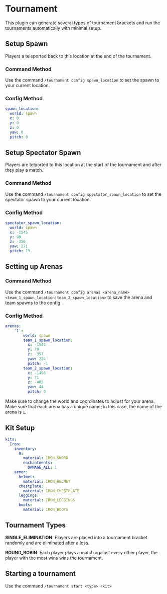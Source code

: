 # Tournament

This plugin can generate several types of tournament brackets and run the tournaments automatically with minimal setup.

## Setup Spawn

Players a teleported back to this location at the end of the tournament.

### Command Method

Use the command `/tournament config spawn_location` to set the spawn to your current location.

### Config Method

```yml
spawn_location:
  world: spawn
  x: 0
  y: 0
  z: 0
  yaw: 0
  pitch: 0
```

## Setup Spectator Spawn

Players are telported to this location at the start of the tournament and after they play a match.

### Command Method

Use the command `/tournament config spectator_spawn_location` to set the spectator spawn to your current location.

### Config Method

```yml
spectator_spawn_location:
  world: spawn
  x: -1545
  y: 99
  z: -356
  yaw: 271
  pitch: 19
```

## Setting up Arenas

### Command Method

Use the command `/tournament config arenas <arena_name> <team_1_spawn_location|team_2_spawn_location>` to save the arena and team spawns to the config.

### Config Method

```yml
arenas:
	'1':
		world: spawn
		team_1_spawn_location:
		  x: -1544
		  y: 70
		  z: -357
		  yaw: 224
		  pitch: -1
		team_2_spawn_location:
		  x: -1496
		  y: 71
		  z: -405
		  yaw: 44
		  pitch: 0
```

Make sure to change the world and coordinates to adjust for your arena. Make sure that each arena has a unique name; in this case, the name of the arena is `1`.

## Kit Setup

```yml
kits:
  Iron:
    inventory:
      0:
        material: IRON_SWORD
        enchantments:
          DAMAGE_ALL: 1
    armor:
      helmet:
        material: IRON_HELMET
      chestplate:
        material: IRON_CHESTPLATE
      leggings:
        material: IRON_LEGGINGS
      boots:
        material: IRON_BOOTS
```

## Tournament Types

**SINGLE_ELIMINATION**: Players are placed into a tournament bracket randomly and are eliminated after a loss.

**ROUND_ROBIN**: Each player plays a match against every other player, the player with the most wins wins the tournament.

## Starting a tournament

Use the command `/tournament start <type> <kit>`